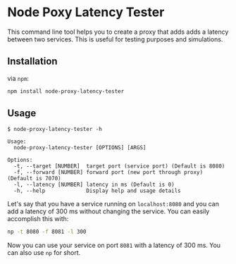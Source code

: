 # Node Poxy Latency Tester

This command line tool helps you to create a proxy that adds adds a latency between two services. This is useful for testing purposes and simulations.

## Installation

via `npm`:

```bash
npm install node-proxy-latency-tester
```

## Usage

```
$ node-proxy-latency-tester -h

Usage:
  node-proxy-latency-tester [OPTIONS] [ARGS]

Options:
  -t, --target [NUMBER]  target port (service port) (Default is 8080)
  -f, --forward [NUMBER] forward port (new port through proxy) (Default is 7070)
  -l, --latency [NUMBER] latency in ms (Default is 0)
  -h, --help             Display help and usage details
```

Let's say that you have a service running on `localhost:8080` and you can add a latency of 300 ms without changing the service. You can easily accomplish this with:

```bash
np -t 8080 -f 8081 -l 300
```

Now you can use your service on port `8081` with a latency of 300 ms. You can also use `np` for short.
